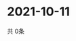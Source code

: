 # 2021-10-11
  共 0条

  <!-- BEGIN -->
  <!-- 最后更新时间Mon Oct 11 2021 12:06:57 GMT+0000 (Coordinated Universal Time) -->
  
  <!-- END -->
  
  